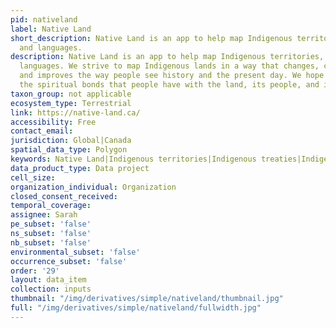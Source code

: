 ```yaml
---
pid: nativeland
label: Native Land
short_description: Native Land is an app to help map Indigenous territories, treaties,
  and languages.
description: Native Land is an app to help map Indigenous territories, treaties, and
  languages. We strive to map Indigenous lands in a way that changes, challenges,
  and improves the way people see history and the present day. We hope to strengthen
  the spiritual bonds that people have with the land, its people, and its meaning.
taxon_group: not applicable
ecosystem_type: Terrestrial
link: https://native-land.ca/
accessibility: Free
contact_email: 
jurisdiction: Global|Canada
spatial_data_type: Polygon
keywords: Native Land|Indigenous territories|Indigenous treaties|Indigenous languages
data_product_type: Data project
cell_size: 
organization_individual: Organization
closed_consent_received: 
temporal_coverage: 
assignee: Sarah
pe_subset: 'false'
ns_subset: 'false'
nb_subset: 'false'
environmental_subset: 'false'
occurrence_subset: 'false'
order: '29'
layout: data_item
collection: inputs
thumbnail: "/img/derivatives/simple/nativeland/thumbnail.jpg"
full: "/img/derivatives/simple/nativeland/fullwidth.jpg"
---
```

